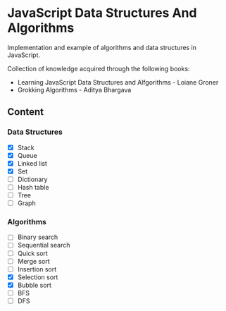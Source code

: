 # JavaScript Data Structures And Algorithms

Implementation and example of algorithms and data structures in JavaScript.

Collection of knowledge acquired through the following books:

- Learning JavaScript Data Structures and Alfgorithms - Loiane Groner
- Grokking Algorithms - Aditya Bhargava

## Content

### Data Structures

- [x] Stack
- [x] Queue
- [x] Linked list
- [x] Set
- [ ] Dictionary
- [ ] Hash table
- [ ] Tree
- [ ] Graph

### Algorithms

- [ ] Binary search
- [ ] Sequential search
- [ ] Quick sort
- [ ] Merge sort
- [ ] Insertion sort
- [x] Selection sort
- [x] Bubble sort
- [ ] BFS
- [ ] DFS